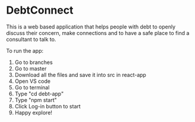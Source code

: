 # DebtConnect
This is a web based application that helps people with debt to openly discuss their concern, make connections and to have a safe place to find a consultant to talk to.

To run the app:
1. Go to branches
2. Go to master
3. Download all the files and save it into src in react-app
4. Open VS code
5. Go to terminal
6. Type "cd debt-app"
7. Type "npm start"
8. Click Log-in button to start
9. Happy explore!
   

